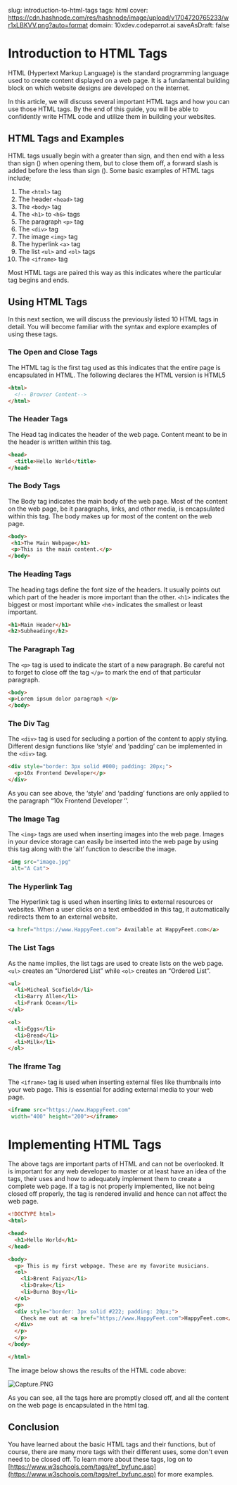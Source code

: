 slug: introduction-to-html-tags
tags: html
cover: https://cdn.hashnode.com/res/hashnode/image/upload/v1704720765233/wr1xLBKVV.png?auto=format
domain: 10xdev.codeparrot.ai
saveAsDraft: false

# Introduction to HTML Tags

HTML (Hypertext Markup Language) is the standard programming language used to create content displayed on a web page. It is a fundamental building block on which website designs are developed on the internet.

In this article, we will discuss several important HTML tags and how you can use those HTML tags. By the end of this guide, you will be able to confidently write HTML code and utilize them in building your websites. 

## HTML Tags and Examples

HTML tags usually begin with a greater than sign, and then end with a less than sign (<html>) when opening them, but to close them off, a forward slash is added before the less than sign (</html>). Some basic examples of HTML tags include;

1. The `<html>` tag
2. The header `<head>` tag
3. The `<body>` tag
4. The `<h1>` to `<h6>` tags
5. The paragraph `<p>` tag
6. The `<div>` tag
7. The image `<img>` tag
8. The hyperlink `<a>` tag
9. The list `<ul>` and `<ol>` tags
10.  The `<iframe>` tag

Most HTML tags are paired this way as this indicates where the particular tag begins and ends. 

## Using HTML Tags

In this next section, we will discuss the previously listed 10 HTML tags in detail. You will become familiar with the syntax and explore examples of using these tags. 

### The Open and Close Tags 

The HTML tag is the first tag used as this indicates that the entire page is encapsulated in HTML. The following declares the HTML version is HTML5

```html
<html>
  <!-- Browser Content-->
</html>
```

### The Header Tags

The Head tag indicates the header of the web page. Content meant to be in the header is written within this tag.

```html
<head>
  <title>Hello World</title>
</head>
```

### The Body Tags

The Body tag indicates the main body of the web page. Most of the content on the web page, be it paragraphs, links, and other media, is encapsulated within this tag. The body makes up for most of the content on the web page. 

```html
<body> 
 <h1>The Main Webpage</h1> 
 <p>This is the main content.</p> 
</body>
```

### The Heading Tags

The heading tags define the font size of the headers. It usually points out which part of the header is more important than the other. `<h1>` indicates the biggest or most important while `<h6>` indicates the smallest or least important. 

```html
<h1>Main Header</h1>
<h2>Subheading</h2>
```

### The Paragraph Tag

The `<p>` tag is used to indicate the start of a new paragraph. Be careful not to forget to close off the tag `</p>` to mark the end of that particular paragraph. 

```html
<body>
<p>Lorem ipsum dolor paragraph </p>
</body>
```

### The Div Tag

The `<div>` tag is used for secluding a portion of the content to apply styling. Different design functions like ‘style’ and ‘padding’ can be implemented in the `<div>` tag.

```html
<div style="border: 3px solid #000; padding: 20px;">
  <p>10x Frontend Developer</p>
</div>
```

As you can see above, the ‘style’ and ‘padding’ functions are only applied to the paragraph “10x Frontend Developer ’’.

### The Image Tag

The `<img>` tags are used when inserting images into the web page. Images in your device storage can easily be inserted into the web page by using this tag along with the ‘alt’ function to describe the image.

```html
<img src="image.jpg"
 alt="A Cat">
```

### The Hyperlink Tag

The Hyperlink tag is used when inserting links to external resources or websites. When a user clicks on a text embedded in this tag, it automatically redirects them to an external website.

```html
<a href="https://www.HappyFeet.com"> Available at HappyFeet.com</a>
```

### The List Tags

As the name implies,  the list tags are used to create lists on the web page. `<ul>` creates an “Unordered List” while `<ol>` creates an “Ordered List”.

```html
<ul>
  <li>Micheal Scofield</li>
  <li>Barry Allen</li>
  <li>Frank Ocean</li>
</ul>

<ol>
  <li>Eggs</li>
  <li>Bread</li>
  <li>Milk</li>
</ol>
```

### The Iframe Tag

The `<iframe>` tag is used when inserting external files like thumbnails into your web page. This is essential for adding external media to your web page.

```html
<iframe src="https://www.HappyFeet.com"
 width="400" height="200"></iframe>
```

# Implementing HTML Tags

The above tags are important parts of HTML and can not be overlooked. It is important for any web developer to master or at least have an idea of the tags, their uses and how to adequately implement them to create a complete web page. If a tag is not properly implemented, like not being closed off properly, the tag is rendered invalid and hence can not affect the web page.

```html
<!DOCTYPE html>
<html>

<head>
  <h1>Hello World</h1>
</head>

<body>
  <p> This is my first webpage. These are my favorite musicians.
  <ol>
    <li>Brent Faiyaz</li>
    <li>Drake</li>
    <li>Burna Boy</li>
  </ol>
  <p>
  <div style="border: 3px solid #222; padding: 20px;">
    Check me out at <a href="https;//www.HappyFeet.com">HappyFeet.com</a>
  </div>
  </p>
  </p>
</body>

</html>
```

The image below shows the results of the HTML code above:

![Capture.PNG](https://lh3.googleusercontent.com/drive-viewer/AEYmBYRzqKYw0whKmeK5wDeGMix7e8oNz5RzTgQsUGMcn2FAOhTx95lqI4HVzqxH9toHMw8rMxKhkdozgoD-hTtenrS6TcvlnA=s1600)

As you can see, all the tags here are promptly closed off, and all the content on the web page is encapsulated in the html tag.

## Conclusion

You have learned about the basic HTML tags and their functions, but of course, there are many more tags with their different uses, some don't even need to be closed off. To learn more about these tags, log on to   [https://www.w3schools.com/tags/ref_byfunc.asp](https://www.w3schools.com/tags/ref_byfunc.asp) for more examples.